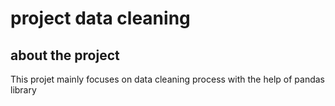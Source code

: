 # project data cleaning 
## about the project 
This projet mainly focuses on data cleaning process with the help of pandas library 

